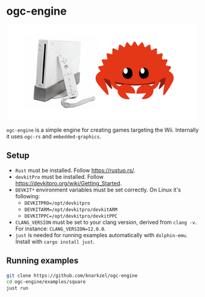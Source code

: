 # ogc-engine

<div align="center">
	<img width="500" height="250" src="ogc-engine.png" alt="ogc-engine">
</div>

`ogc-engine` is a simple engine for creating games targeting the Wii.
Internally it uses `ogc-rs` and `embedded-graphics`.

## Setup

- `Rust` must be installed. Follow https://rustup.rs/.
- `devkitPro` must be installed. Follow https://devkitpro.org/wiki/Getting_Started.
- `DEVKIT*` environment variables must be set correctly. On Linux it's following:
    - `DEVKITPRO=/opt/devkitpro`
    - `DEVKITARM=/opt/devkitpro/devkitARM`
    - `DEVKITPPC=/opt/devkitpro/devkitPPC`
- `CLANG_VERSION` must be set to your clang version, derived from `clang -v`. For instance: `CLANG_VERSION=12.0.0`.
- `just` is needed for running examples automatically with `dolphin-emu`. Install with `cargo install just`.

## Running examples

```sh
git clone https://github.com/knarkzel/ogc-engine
cd ogc-engine/examples/square
just run
```
